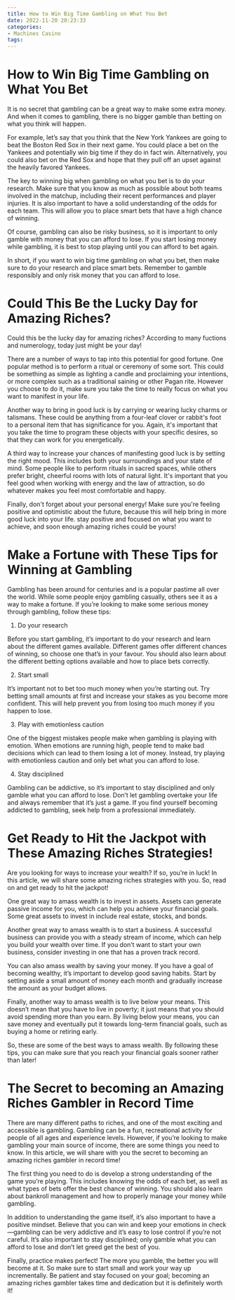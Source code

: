 ```yaml
---
title: How to Win Big Time Gambling on What You Bet
date: 2022-11-20 20:23:33
categories:
- Machines Casino
tags:
---
```



#  How to Win Big Time Gambling on What You Bet

It is no secret that gambling can be a great way to make some extra money. And when it comes to gambling, there is no bigger gamble than betting on what you think will happen.

For example, let’s say that you think that the New York Yankees are going to beat the Boston Red Sox in their next game. You could place a bet on the Yankees and potentially win big time if they do in fact win. Alternatively, you could also bet on the Red Sox and hope that they pull off an upset against the heavily favored Yankees.

The key to winning big when gambling on what you bet is to do your research. Make sure that you know as much as possible about both teams involved in the matchup, including their recent performances and player injuries. It is also important to have a solid understanding of the odds for each team. This will allow you to place smart bets that have a high chance of winning.

Of course, gambling can also be risky business, so it is important to only gamble with money that you can afford to lose. If you start losing money while gambling, it is best to stop playing until you can afford to bet again.

In short, if you want to win big time gambling on what you bet, then make sure to do your research and place smart bets. Remember to gamble responsibly and only risk money that you can afford to lose.

#  Could This Be the Lucky Day for Amazing Riches?

Could this be the lucky day for amazing riches? According to many fuctions and numerology, today just might be your day!

There are a number of ways to tap into this potential for good fortune. One popular method is to perform a ritual or ceremony of some sort. This could be something as simple as lighting a candle and proclaiming your intentions, or more complex such as a traditional saining or other Pagan rite. However you choose to do it, make sure you take the time to really focus on what you want to manifest in your life.

Another way to bring in good luck is by carrying or wearing lucky charms or talismans. These could be anything from a four-leaf clover or rabbit's foot to a personal item that has significance for you. Again, it's important that you take the time to program these objects with your specific desires, so that they can work for you energetically.

A third way to increase your chances of manifesting good luck is by setting the right mood. This includes both your surroundings and your state of mind. Some people like to perform rituals in sacred spaces, while others prefer bright, cheerful rooms with lots of natural light. It's important that you feel good when working with energy and the law of attraction, so do whatever makes you feel most comfortable and happy.

Finally, don't forget about your personal energy! Make sure you're feeling positive and optimistic about the future, because this will help bring in more good luck into your life. stay positive and focused on what you want to achieve, and soon enough amazing riches could be yours!

#  Make a Fortune with These Tips for Winning at Gambling

Gambling has been around for centuries and is a popular pastime all over the world. While some people enjoy gambling casually, others see it as a way to make a fortune. If you’re looking to make some serious money through gambling, follow these tips:

1. Do your research

Before you start gambling, it’s important to do your research and learn about the different games available. Different games offer different chances of winning, so choose one that’s in your favour. You should also learn about the different betting options available and how to place bets correctly.

2. Start small

It’s important not to bet too much money when you’re starting out. Try betting small amounts at first and increase your stakes as you become more confident. This will help prevent you from losing too much money if you happen to lose.

3. Play with emotionless caution

One of the biggest mistakes people make when gambling is playing with emotion. When emotions are running high, people tend to make bad decisions which can lead to them losing a lot of money. Instead, try playing with emotionless caution and only bet what you can afford to lose.

4. Stay disciplined

Gambling can be addictive, so it’s important to stay disciplined and only gamble what you can afford to lose. Don’t let gambling overtake your life and always remember that it’s just a game. If you find yourself becoming addicted to gambling, seek help from a professional immediately.

#  Get Ready to Hit the Jackpot with These Amazing Riches Strategies!

Are you looking for ways to increase your wealth? If so, you’re in luck! In this article, we will share some amazing riches strategies with you. So, read on and get ready to hit the jackpot!

One great way to amass wealth is to invest in assets. Assets can generate passive income for you, which can help you achieve your financial goals. Some great assets to invest in include real estate, stocks, and bonds.

Another great way to amass wealth is to start a business. A successful business can provide you with a steady stream of income, which can help you build your wealth over time. If you don’t want to start your own business, consider investing in one that has a proven track record.

You can also amass wealth by saving your money. If you have a goal of becoming wealthy, it’s important to develop good saving habits. Start by setting aside a small amount of money each month and gradually increase the amount as your budget allows.

Finally, another way to amass wealth is to live below your means. This doesn’t mean that you have to live in poverty; it just means that you should avoid spending more than you earn. By living below your means, you can save money and eventually put it towards long-term financial goals, such as buying a home or retiring early.

So, these are some of the best ways to amass wealth. By following these tips, you can make sure that you reach your financial goals sooner rather than later!

#  The Secret to becoming an Amazing Riches Gambler in Record Time

There are many different paths to riches, and one of the most exciting and accessible is gambling. Gambling can be a fun, recreational activity for people of all ages and experience levels. However, if you’re looking to make gambling your main source of income, there are some things you need to know. In this article, we will share with you the secret to becoming an amazing riches gambler in record time!

The first thing you need to do is develop a strong understanding of the game you’re playing. This includes knowing the odds of each bet, as well as what types of bets offer the best chance of winning. You should also learn about bankroll management and how to properly manage your money while gambling.

In addition to understanding the game itself, it’s also important to have a positive mindset. Believe that you can win and keep your emotions in check—gambling can be very addictive and it’s easy to lose control if you’re not careful. It’s also important to stay disciplined; only gamble what you can afford to lose and don’t let greed get the best of you.

Finally, practice makes perfect! The more you gamble, the better you will become at it. So make sure to start small and work your way up incrementally. Be patient and stay focused on your goal; becoming an amazing riches gambler takes time and dedication but it is definitely worth it!